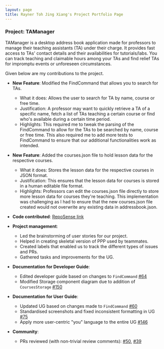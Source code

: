 ```yaml
---
layout: page
title: Rayner Toh Jing Xiang's Project Portfolio Page
---
```


### Project: TAManager

TAManager is a desktop address book application made for professors to manage their teaching assistants (TA) under their charge. It provides fast access to TAs' contact details and their availabilities for tutorials/labs. You can track teaching and claimable hours among your TAs and find relief TAs for impromptu events or unforeseen circumstances.

Given below are my contributions to the project.

* **New Feature**: Modified the FindCommand that allows you to search for TAs.
    * What it does: Allows the user to search for TA by name, course or free time.
    * Justification: A professor may want to quickly retrieve a TA of a specific name, fetch a list of TAs teaching a certain course or find who's available during a certain time period.
    * Highlights: This required me to tweak the parsing of the FindCommand to allow for the TAs to be searched by name, course or free time.
      This also required me to add more tests to FindCommand to ensure that our additional functionalities work as intended.

* **New Feature**: Added the courses.json file to hold lesson data for the respective courses.
    * What it does: Stores the lesson data for the respective courses in JSON format.
    * Justification: This ensures that the lesson data for courses is stored in a human editable file format.
    * Highlights: Professors can edit the courses.json file directly to store more lesson data for courses they're teaching.
      This implementation was challenging as I had to ensure that the new courses.json file created would not overwrite any existing data in addressbook.json.


* **Code contributed**: [RepoSense link](https://nus-cs2103-ay2324s1.github.io/tp-dashboard/?search=raynertjx&breakdown=true)


* **Project management**:
    * Led the brainstorming of user stories for our project.
    * Helped in creating skeletal version of PPP used by teammates.
    * Created labels that enabled us to track the different types of issues and PRs.
    * Gathered tasks and improvements for the UG.

* **Documentation for Developer Guide**:
    * Edited developer guide based on changes to `FindCommand` [\#64](https://github.com/AY2324S1-CS2103T-T10-1/tp/pull/64)
    * Modified Storage component diagram due to addition of `CoursesStorage` [\#150](https://github.com/AY2324S1-CS2103T-T10-1/tp/pull/150)
  
* **Documentation for User Guide**:
    * Updated UG based on changes made to `FindCommand` [\#60](https://github.com/AY2324S1-CS2103T-T10-1/tp/pull/60)
    * Standardised screenshots and fixed inconsistent formatting in UG [\#75](https://github.com/AY2324S1-CS2103T-T10-1/tp/pull/75)
    * Apply more user-centric "you" language to the entire UG [\#146](https://github.com/AY2324S1-CS2103T-T10-1/tp/pull/146)

* **Community**:
    * PRs reviewed (with non-trivial review comments): [\#50](https://github.com/AY2324S1-CS2103T-T10-1/tp/pull/50), [\#39](https://github.com/AY2324S1-CS2103T-T10-1/tp/pull/39)
